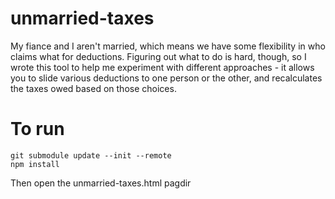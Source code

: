 unmarried-taxes
===============

My fiance and I aren't married, which means we have some flexibility in who claims what for deductions.  Figuring out what to do is hard, though, so I wrote this tool to help me experiment with different approaches - it allows you to slide various deductions to one person or the other, and recalculates the taxes owed based on those choices.

To run
======

```
git submodule update --init --remote
npm install
```

Then open the unmarried-taxes.html pagdir